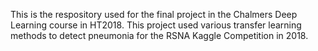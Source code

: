 This is the respository used for the final project in the Chalmers Deep Learning course in HT2018. This project used various transfer learning methods to detect pneumonia for the RSNA Kaggle Competition in 2018. 




